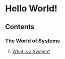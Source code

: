 # Hello World!
## Contents
### The World of Systems
1. [What is a System?](https://sohamphanseiitb.github.io/Think-in-Systems/What%20is%20a%20System%3F.md)
